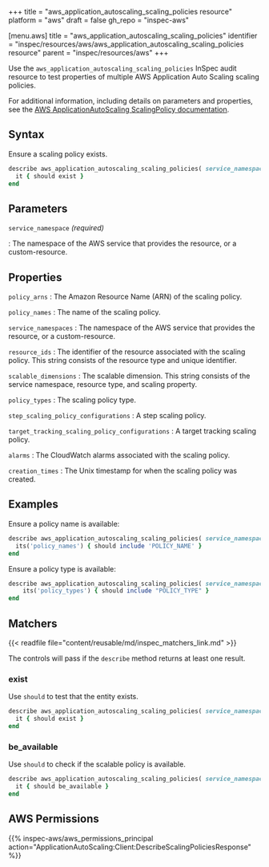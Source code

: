 +++
title = "aws_application_autoscaling_scaling_policies resource"
platform = "aws"
draft = false
gh_repo = "inspec-aws"

[menu.aws]
title = "aws_application_autoscaling_scaling_policies"
identifier = "inspec/resources/aws/aws_application_autoscaling_scaling_policies resource"
parent = "inspec/resources/aws"
+++

Use the `aws_application_autoscaling_scaling_policies` InSpec audit resource to test properties of multiple AWS Application Auto Scaling scaling policies.

For additional information, including details on parameters and properties, see the [AWS ApplicationAutoScaling ScalingPolicy documentation](https://docs.aws.amazon.com/AWSCloudFormation/latest/UserGuide/aws-resource-applicationautoscaling-scalingpolicy.html).

## Syntax

Ensure a scaling policy exists.

```ruby
describe aws_application_autoscaling_scaling_policies( service_namespace: 'SERVICE_NAMESPACE' ) do
  it { should exist }
end
```

## Parameters

`service_namespace` _(required)_

: The namespace of the AWS service that provides the resource, or a custom-resource.

## Properties

`policy_arns`
: The Amazon Resource Name (ARN) of the scaling policy.

`policy_names`
: The name of the scaling policy.

`service_namespaces`
: The namespace of the AWS service that provides the resource, or a custom-resource.

`resource_ids`
: The identifier of the resource associated with the scaling policy. This string consists of the resource type and unique identifier.

`scalable_dimensions`
: The scalable dimension. This string consists of the service namespace, resource type, and scaling property.

`policy_types`
: The scaling policy type.

`step_scaling_policy_configurations`
: A step scaling policy.

`target_tracking_scaling_policy_configurations`
: A target tracking scaling policy.

`alarms`
: The CloudWatch alarms associated with the scaling policy.

`creation_times`
: The Unix timestamp for when the scaling policy was created.

## Examples

Ensure a policy name is available:

```ruby
describe aws_application_autoscaling_scaling_policies( service_namespace: 'SERVICE_NAMESPACE' ) do
  its('policy_names') { should include 'POLICY_NAME' }
end
```

Ensure a policy type is available:

```ruby
describe aws_application_autoscaling_scaling_policies( service_namespace: 'SERVICE_NAMESPACE' ) do
    its('policy_types') { should include "POLICY_TYPE" }
end
```

## Matchers

{{< readfile file="content/reusable/md/inspec_matchers_link.md" >}}

The controls will pass if the `describe` method returns at least one result.

### exist

Use `should` to test that the entity exists.

```ruby
describe aws_application_autoscaling_scaling_policies( service_namespace: 'SERVICE_NAMESPACE' ) do
  it { should exist }
end
```

### be_available

Use `should` to check if the scalable policy is available.

```ruby
describe aws_application_autoscaling_scaling_policies( service_namespace: 'SERVICE_NAMESPACE' ) do
  it { should be_available }
end
```

## AWS Permissions

{{% inspec-aws/aws_permissions_principal action="ApplicationAutoScaling:Client:DescribeScalingPoliciesResponse" %}}
